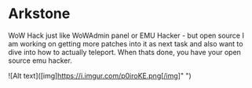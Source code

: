 # Arkstone
 WoW Hack just like WoWAdmin panel or EMU Hacker - but open source 
 I am working on getting more patches into it as next task and also want to dive into how to actually teleport.
 When thats done, you have your open source emu hacker.
 
![Alt text]([img]https://i.imgur.com/p0iroKE.png[/img]" ")

